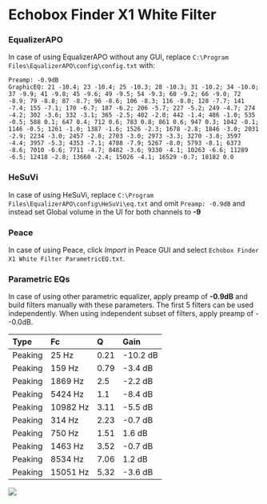 # Echobox Finder X1 White Filter

### EqualizerAPO
In case of using EqualizerAPO without any GUI, replace `C:\Program Files\EqualizerAPO\config\config.txt`
with:
```
Preamp: -0.9dB
GraphicEQ: 21 -10.4; 23 -10.4; 25 -10.3; 28 -10.3; 31 -10.2; 34 -10.0; 37 -9.9; 41 -9.8; 45 -9.6; 49 -9.5; 54 -9.3; 60 -9.2; 66 -9.0; 72 -8.9; 79 -8.8; 87 -8.7; 96 -8.6; 106 -8.3; 116 -8.0; 128 -7.7; 141 -7.4; 155 -7.1; 170 -6.7; 187 -6.2; 206 -5.7; 227 -5.2; 249 -4.7; 274 -4.2; 302 -3.6; 332 -3.1; 365 -2.5; 402 -2.0; 442 -1.4; 486 -1.0; 535 -0.5; 588 0.1; 647 0.4; 712 0.6; 783 0.8; 861 0.6; 947 0.3; 1042 -0.1; 1146 -0.5; 1261 -1.0; 1387 -1.6; 1526 -2.3; 1678 -2.8; 1846 -3.0; 2031 -2.9; 2234 -3.0; 2457 -2.8; 2703 -3.0; 2973 -3.3; 3270 -3.8; 3597 -4.4; 3957 -5.3; 4353 -7.1; 4788 -7.9; 5267 -8.0; 5793 -8.1; 6373 -8.6; 7010 -6.6; 7711 -4.7; 8482 -3.6; 9330 -4.1; 10263 -6.6; 11289 -6.5; 12418 -2.8; 13660 -2.4; 15026 -4.1; 16529 -0.7; 18182 0.0
```

### HeSuVi
In case of using HeSuVi, replace `C:\Program Files\EqualizerAPO\config\HeSuVi\eq.txt` and omit `Preamp:
-0.9dB` and instead set Global volume in the UI for both channels to **-9**

### Peace
In case of using Peace, click *Import* in Peace GUI and select `Echobox Finder X1 White Filter ParametricEQ.txt`.

### Parametric EQs
In case of using other parametric equalizer, apply preamp of **-0.9dB** and build filters manually
with these parameters. The first 5 filters can be used independently.
When using independent subset of filters, apply preamp of --0.0dB.

| Type    | Fc       |    Q | Gain     |
|:--------|:---------|:-----|:---------|
| Peaking | 25 Hz    | 0.21 | -10.2 dB |
| Peaking | 159 Hz   | 0.79 | -3.4 dB  |
| Peaking | 1869 Hz  | 2.5  | -2.2 dB  |
| Peaking | 5424 Hz  | 1.1  | -8.4 dB  |
| Peaking | 10982 Hz | 3.11 | -5.5 dB  |
| Peaking | 314 Hz   | 2.23 | -0.7 dB  |
| Peaking | 750 Hz   | 1.51 | 1.6 dB   |
| Peaking | 1463 Hz  | 3.52 | -0.7 dB  |
| Peaking | 8534 Hz  | 7.06 | 1.2 dB   |
| Peaking | 15051 Hz | 5.32 | -3.6 dB  |

![](https://raw.githubusercontent.com/jaakkopasanen/AutoEq/master/results/innerfidelity/sbaf-serious/Echobox%20Finder%20X1%20White%20Filter/Echobox%20Finder%20X1%20White%20Filter.png)